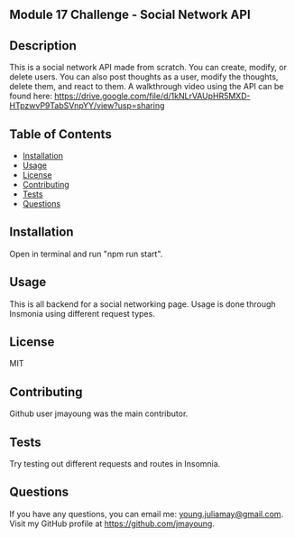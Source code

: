 ## Module 17 Challenge - Social Network API

## Description
This is a social network API made from scratch. You can create, modify, or delete users. You can also post thoughts as a user, modify the thoughts, delete them, and react to them. 
A walkthrough video using the API can be found here: https://drive.google.com/file/d/1kNLrVAUpHR5MXD-HTpzwvP9TabSVnpYY/view?usp=sharing

## Table of Contents  
  - [Installation](#installation)
  - [Usage](#usage)
  - [License](#license)
  - [Contributing](#contributing)
  - [Tests](#tests)
  - [Questions](#questions)
    

 ## Installation
  Open in terminal and run "npm run start".


  ## Usage
  This is all backend for a social networking page. Usage is done through Insmonia using different request types.


  ## License
  MIT
    

  ## Contributing
  Github user jmayoung was the main contributor.


  ## Tests
  Try testing out different requests and routes in Insomnia.
  

  ## Questions
  If you have any questions, you can email me: young.juliamay@gmail.com. Visit my GitHub profile at https://github.com/jmayoung.
